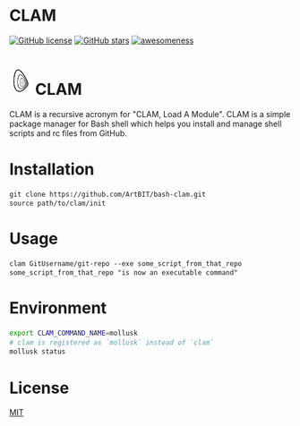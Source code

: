 # CLAM
[![GitHub license](https://img.shields.io/github/license/ArtBIT/bash-clam.svg)](https://github.com/ArtBIT/bash-clam) [![GitHub stars](https://img.shields.io/github/stars/ArtBIT/bash-clam.svg)](https://github.com/ArtBIT/bash-clam)  [![awesomeness](https://img.shields.io/badge/awesomeness-maximum-red.svg)](https://github.com/ArtBIT/bash-clam)

<h1><img src="/assets/clam.png" height="50"> CLAM</h1>

CLAM is a recursive acronym for "CLAM, Load A Module". CLAM is a simple package manager for Bash shell which helps you install and manage shell scripts and rc files from GitHub.

# Installation
```
git clone https://github.com/ArtBIT/bash-clam.git
source path/to/clam/init
```

# Usage

```
clam GitUsername/git-repo --exe some_script_from_that_repo
some_script_from_that_repo "is now an executable command"
```

# Environment
```bash
export CLAM_COMMAND_NAME=mollusk
# clam is registered as `mollusk` instead of `clam`
mollusk status
```

# License

[MIT](LICENSE.md)
